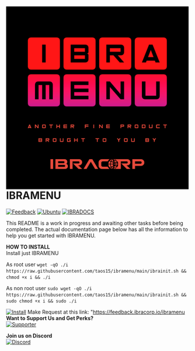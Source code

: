 <a href="https://ibramenu.io"><img src="/ibramenu-logo.png" align="left" height="500" width="500" ></a>

IBRAMENU
========
[![Feedback](https://img.shields.io/badge/IBRAMENU-Feedback-brightgreen?style=plastic)](https://feedback.ibracorp.io/ibramenu)
[![Ubuntu](https://img.shields.io/badge/Works%20best%20with-Ubuntu-E95420?style=plastic&logo=ubuntu&logoColor=white)](https://ubuntu.com)
[![IBRADOCS](https://img.shields.io/badge/IBRA-Docs-blue?style=plastic)](https://docs.ibracorp.io)

This README is a work in progress and awaiting other tasks before being completed.
The actual documentation page below has all the information to help you get started with IBRAMENU.

**HOW TO INSTALL** <br>
Install just IBRAMENU

As root user
```wget -qO ./i https://raw.githubusercontent.com/taos15/ibramenu/main/ibrainit.sh && chmod +x i && ./i```

As non root user
```sudo wget -qO ./i https://raw.githubusercontent.com/taos15/ibramenu/main/ibrainit.sh && sudo chmod +x i && sudo ./i```

[![Install](https://img.shields.io/badge/Install-IBRAMENU-brightgreen?style=plastic)](https://docs.ibracorp.io/ibramenu)
Make Request at this link: "https://feedback.ibracorp.io/ibramenu
**Want to Support Us and Get Perks?** <br>
[![Supporter](https://img.shields.io/badge/Become%20a-Supporter-brightgreen?style=plastic)](https://ibramenu.io/store/)

**Join us on Discord** <br>
[![Discord](https://img.shields.io/discord/595508571135803403?label=Discord&logo=Discord&style=plastic)](https://i.ibracorp.io/discord)



